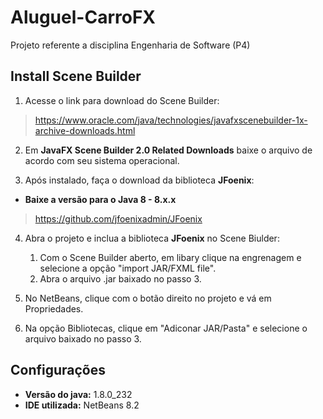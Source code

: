 # Aluguel-CarroFX
Projeto referente a disciplina Engenharia de Software (P4)

## Install Scene Builder

1. Acesse o link para download do Scene Builder: 
>https://www.oracle.com/java/technologies/javafxscenebuilder-1x-archive-downloads.html

2. Em **JavaFX Scene Builder 2.0 Related Downloads** baixe o arquivo de acordo com seu sistema operacional.

3. Após instalado, faça o download da biblioteca **JFoenix**:
* **Baixe a versão para o Java 8 - 8.x.x**
>https://github.com/jfoenixadmin/JFoenix

4. Abra o projeto e inclua a biblioteca **JFoenix** no Scene Biulder:
    1. Com o Scene Builder aberto, em libary clique na engrenagem e selecione a opção "import JAR/FXML file".
    2. Abra o arquivo .jar baixado no passo 3.

5. No NetBeans, clique com o botão direito no projeto e vá em Propriedades.
6. Na opção Bibliotecas, clique em "Adiconar JAR/Pasta" e selecione o arquivo baixado no passo 3.

## Configurações
* **Versão do java:** 1.8.0_232
* **IDE utilizada:** NetBeans 8.2

